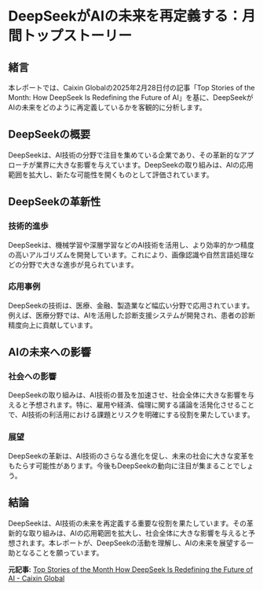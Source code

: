 # DeepSeekがAIの未来を再定義する：月間トップストーリー

## 緒言

本レポートでは、Caixin Globalの2025年2月28日付の記事「Top Stories of the Month: How DeepSeek Is Redefining the Future of AI」を基に、DeepSeekがAIの未来をどのように再定義しているかを客観的に分析します。

## DeepSeekの概要

DeepSeekは、AI技術の分野で注目を集めている企業であり、その革新的なアプローチが業界に大きな影響を与えています。DeepSeekの取り組みは、AIの応用範囲を拡大し、新たな可能性を開くものとして評価されています。

## DeepSeekの革新性

### 技術的進歩

DeepSeekは、機械学習や深層学習などのAI技術を活用し、より効率的かつ精度の高いアルゴリズムを開発しています。これにより、画像認識や自然言語処理などの分野で大きな進歩が見られています。

### 応用事例

DeepSeekの技術は、医療、金融、製造業など幅広い分野で応用されています。例えば、医療分野では、AIを活用した診断支援システムが開発され、患者の診断精度向上に貢献しています。

## AIの未来への影響

### 社会への影響

DeepSeekの取り組みは、AI技術の普及を加速させ、社会全体に大きな影響を与えると予想されます。特に、雇用や経済、倫理に関する議論を活発化させることで、AI技術の利活用における課題とリスクを明確にする役割を果たしています。

### 展望

DeepSeekの革新は、AI技術のさらなる進化を促し、未来の社会に大きな変革をもたらす可能性があります。今後もDeepSeekの動向に注目が集まることでしょう。

## 結論

DeepSeekは、AI技術の未来を再定義する重要な役割を果たしています。その革新的な取り組みは、AIの応用範囲を拡大し、社会全体に大きな影響を与えると予想されます。本レポートが、DeepSeekの活動を理解し、AIの未来を展望する一助となることを願っています。

**元記事:** [Top Stories of the Month How DeepSeek Is Redefining the Future of AI - Caixin Global](https://www.caixinglobal.com/2025-02-28/top-stories-of-the-month-how-deepseek-is-redefining-the-future-of-ai-102293186.html)